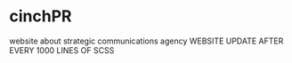 # cinchPR
website about strategic communications agency
WEBSITE UPDATE AFTER EVERY 1000 LINES OF SCSS

